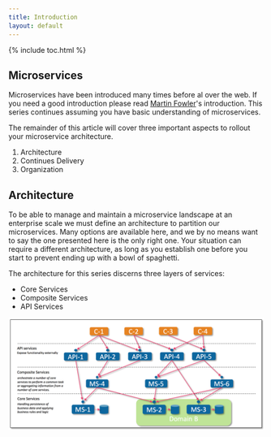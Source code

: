 ```yaml
---
title: Introduction
layout: default
---
```


{% include toc.html %}

## Microservices
Microservices have been introduced many times before al over the web. If you need a good introduction please read [Martin Fowler](http://martinfowler.com/microservices/)'s introduction. This series continues assuming you have basic understanding of microservices.

The remainder of this article will cover three important aspects to rollout your microservice architecture.

1. Architecture
2. Continues Delivery
3. Organization

## Architecture
To be able to manage and maintain a microservice landscape at an enterprise scale we must define an architecture to partition our microservices. Many options are available here, and we by no means want to say the one presented here is the only right one. Your situation can require a different architecture, as long as you establish one before you start to prevent ending up with a bowl of spaghetti.

The architecture for this series discerns three layers of services:

* Core Services
* Composite Services
* API Services

![](../images/introduction-architecture.png)
